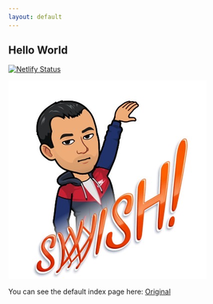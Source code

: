 ```yaml
---
layout: default
---
```


## Hello World

[![Netlify Status](https://api.netlify.com/api/v1/badges/4e7af8a8-cf78-4669-a0ab-f8b4c570b813/deploy-status)](https://app.netlify.com/sites/gifted-kepler-60c4b4/deploys)

![Image of swish](/assets/images/IMG_1262.JPG)


You can see the default index page here: [Original](original.md)

